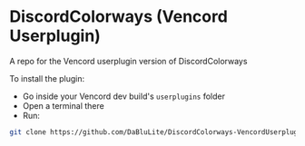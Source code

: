 # DiscordColorways (Vencord Userplugin)
A repo for the Vencord userplugin version of DiscordColorways

To install the plugin:
* Go inside your Vencord dev build's `userplugins` folder
* Open a terminal there
* Run:
```bash
git clone https://github.com/DaBluLite/DiscordColorways-VencordUserplugin.git discordColorways
```
